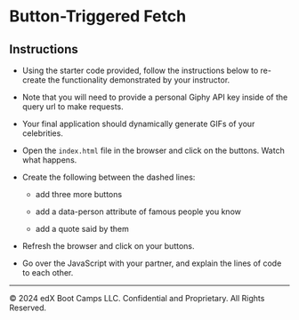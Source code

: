 # Button-Triggered Fetch

## Instructions

* Using the starter code provided, follow the instructions below to re-create the functionality demonstrated by your instructor.

* Note that you will need to provide a personal Giphy API key inside of the query url to make requests.

* Your final application should dynamically generate GIFs of your celebrities.

* Open the `index.html` file in the browser and click on the buttons. Watch what happens.

* Create the following between the dashed lines:
  * add three more buttons
  
  * add a data-person attribute of famous people you know
  
  * add a quote said by them

* Refresh the browser and click on your buttons.

* Go over the JavaScript with your partner, and explain the lines of code to each other.

---

© 2024 edX Boot Camps LLC. Confidential and Proprietary. All Rights Reserved.
